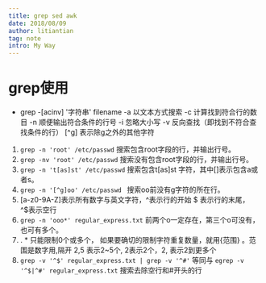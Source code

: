 ```yaml
---
title: grep sed awk
date: 2018/08/09
author: litiantian
tag: note
intro: My Way
---
```

# grep使用
* grep -[acinv] '字符串' filename
  -a 以文本方式搜索 
  -c 计算找到符合行的数目
  -n 顺便输出符合条件的行号
  -i 忽略大小写
  -v 反向查找（即找到不符合查找条件的行）
  [^g] 表示除g之外的其他字符
 1. `grep -n 'root' /etc/passwd`  搜索包含root字段的行，并输出行号。
 2. `grep -nv 'root' /etc/passwd`  搜索没有包含root字段的行，并输出行号。
 3. `grep -n 't[as]st' /etc/passwd`   搜索包含t[as]st 字符，其中[]表示包含a或者s。
 4. `grep -n '[^g]oo' /etc/passwd `   搜索oo前没有g字符的所在行。
 5. [a-z0-9A-Z]表示所有数字与英文字符，^表示行的开始 $ 表示行的末尾，^$表示空行
 6. `grep -n 'ooo*' regular_express.txt`  前两个o一定存在，第三个o可没有，也可有多个。
 7. . * 只能限制0个或多个， 如果要确切的限制字符重复数量，就用{范围} 。范围是数字用,隔开 2,5 表示2~5个,
2表示2个，2, 表示2到更多个
 8. `grep -v '^$' regular_express.txt | grep -v '^#'`  等同与 `egrep -v '^$|^#' regular_express.txt`
    搜索去除空行和#开头的行
